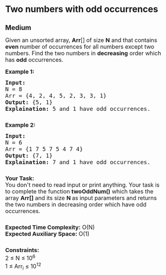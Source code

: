 # Two numbers with odd occurrences
## Medium
<div class="problems_problem_content__Xm_eO"><p><span style="font-size:18px">Given an unsorted array,&nbsp;<strong>Arr</strong>[] of size <strong>N</strong> and that contains <strong>even </strong>number of occurrences for all numbers except two numbers. Find the two numbers in <strong>decreasing</strong> order which has <strong>odd</strong> occurrences.</span><br>
<br>
<span style="font-size:18px"><strong>Example 1:</strong></span></p>

<pre style="position: relative;"><span style="font-size:18px"><strong>Input:</strong>
N = 8
Arr = {4, 2, 4, 5, 2, 3, 3, 1}
<strong>Output:</strong> {5, 1} 
<strong>Explaination:</strong> 5 and 1 have odd occurrences.</span><div class="open_grepper_editor" title="Edit &amp; Save To Grepper"></div></pre>

<p><br>
<span style="font-size:18px"><strong>Example 2:</strong></span></p>

<pre style="position: relative;"><span style="font-size:18px"><strong>Input:</strong>
N = 6
Arr = {1 7 5 7 5 4 7 4}
<strong>Output:</strong> {7, 1}
<strong>Explaination:</strong> 7 and 1 have odd occurrences.</span><div class="open_grepper_editor" title="Edit &amp; Save To Grepper"></div></pre>

<p><br>
<span style="font-size:18px"><strong>Your Task:</strong><br>
You don't need to read input or print anything. Your task is to complete the function&nbsp;<strong>twoOddNum()</strong>&nbsp;which takes the array <strong>Arr[]</strong> and its size <strong>N&nbsp;</strong>as input parameters&nbsp;and returns the two numbers in decreasing order which have odd occurrences.</span></p>

<p><br>
<span style="font-size:18px"><strong>Expected Time Complexity:</strong> O(N)<br>
<strong>Expected Auxiliary Space:</strong> O(1)</span></p>

<p><br>
<span style="font-size:18px"><strong>Constraints:</strong><br>
2 ≤ N ≤ 10<sup>6</sup><br>
1 ≤ Arr<sub>i</sub>&nbsp;≤ 10<sup>12</sup></span></p>
</div>
